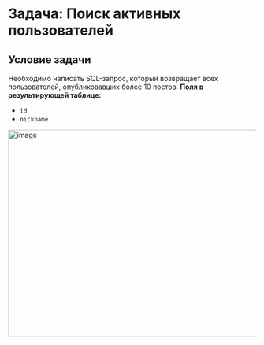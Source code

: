 # Задача: Поиск активных пользователей
## Условие задачи
Необходимо написать SQL-запрос, который возвращает всех пользователей, опубликовавших более 10 постов.
**Поля в результирующей таблице:**
- `id`
- `nickname`

  
<img width="924" height="420" alt="image" src="https://github.com/user-attachments/assets/35ad139c-c37c-4246-a9bc-1b03ac577a50" />
